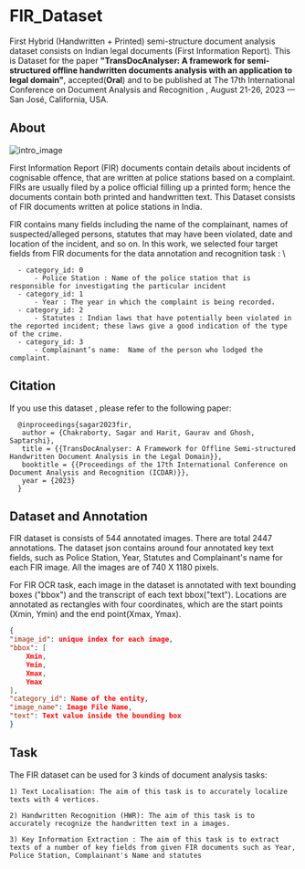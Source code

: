# FIR_Dataset

First Hybrid (Handwritten + Printed) semi-structure document analysis dataset consists on Indian legal documents (First Information Report). This is Dataset for the paper **"TransDocAnalyser: A framework for semi-structured offline handwritten documents analysis with an application to legal domain"**, accepted(**Oral**) and to be published at The 17th International Conference on Document Analysis and Recognition , August 21-26, 2023 — San José, California, USA.

## About

![intro_image](https://drive.google.com/uc?id=1JWP-WAtr5Glo_fCiGGeKnN1zom3ZvCfX&export=download) 


First Information Report (FIR) documents contain details about incidents of cognisable offence, that are written at police stations based on a complaint.
FIRs are usually filed by a police official filling up a printed form; hence the documents contain both printed and handwritten text. This Dataset consists of FIR documents written at police stations in India. 

FIR contains many fields including the name of the complainant, names of suspected/alleged persons, statutes that may have been violated, date and location of the incident, and so on. In this work, we selected four target fields from FIR documents for the data annotation and recognition task : \

```
  - category_id: 0
      - Police Station : Name of the police station that is responsible for investigating the particular incident  
  - category_id: 1
      - Year : The year in which the complaint is being recorded.
  - category_id: 2
      - Statutes : Indian laws that have potentially been violated in the reported incident; these laws give a good indication of the type of the crime. 
  - category_id: 3
      - Complainant’s name:  Name of the person who lodged the complaint.  
```
## Citation
If you use this dataset , please refer to the following paper:
```
  @inproceedings{sagar2023fir,
   author = {Chakraborty, Sagar and Harit, Gaurav and Ghosh, Saptarshi},
   title = {{TransDocAnalyser: A Framework for Offline Semi-structured Handwritten Document Analysis in the Legal Domain}},
   booktitle = {{Proceedings of the 17th International Conference on Document Analysis and Recognition (ICDAR)}},
   year = {2023}
  }
 ```
## Dataset and Annotation

FIR dataset is consists of 544 annotated images. There are total 2447 annotations. The dataset json contains around four annotated key text fields, such as Police Station, Year, Statutes and Complainant's name for each FIR image. All the images are of 740 X 1180 pixels.

For FIR OCR task, each image in the dataset is annotated with text bounding boxes ("bbox") and the transcript of each text bbox("text"). Locations are annotated as rectangles with four coordinates, which are the start points (Xmin, Ymin) and the end point(Xmax, Ymax). 

```json
{
"image_id": unique index for each image,
"bbox": [
    Xmin,
    Ymin,
    Xmax,
    Ymax
],
"category_id": Name of the entity,
"image_name": Image File Name,
"text": Text value inside the bounding box
}
```

## Task

The FIR dataset can be used for 3 kinds of document analysis tasks:

    1) Text Localisation: The aim of this task is to accurately localize texts with 4 vertices.

    2) Handwritten Recognition (HWR): The aim of this task is to accurately recognize the handwritten text in a images. 

    3) Key Information Extraction : The aim of this task is to extract texts of a number of key fields from given FIR documents such as Year, Police Station, Complainant's Name and statutes

